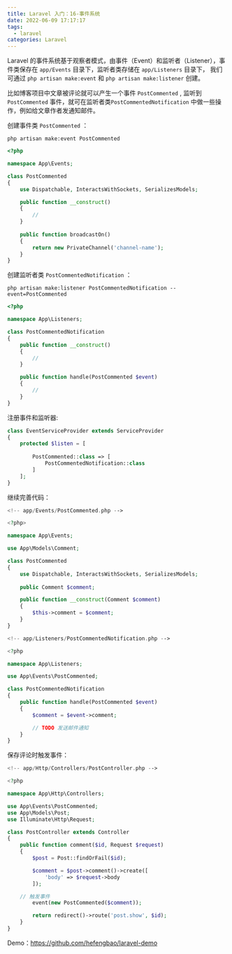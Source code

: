 ```yaml
---
title: Laravel 入门：16-事件系统
date: 2022-06-09 17:17:17
tags:
  - laravel
categories: Laravel
---
```

Laravel 的事件系统基于观察者模式，由事件（Event）和监听者（Listener），事件类保存在 `app/Events` 目录下，监听者类存储在 `app/Listeners` 目录下， 我们可通过 `php artisan make:event` 和 `php artisan make:listener` 创建。

比如博客项目中文章被评论就可以产生一个事件 `PostCommented` , 监听到 `PostCommented` 事件，就可在监听者类`PostCommentedNotification` 中做一些操作，例如给文章作者发通知邮件。

创建事件类 `PostCommented` ：

```shell
php artisan make:event PostCommented
```

```php
<?php

namespace App\Events;

class PostCommented
{
    use Dispatchable, InteractsWithSockets, SerializesModels;

    public function __construct()
    {
        //
    }
		
    public function broadcastOn()
    {
        return new PrivateChannel('channel-name');
    }
}

```

创建监听者类 `PostCommentedNotification` ：

```shell
php artisan make:listener PostCommentedNotification --event=PostCommented
```

```php
<?php

namespace App\Listeners;

class PostCommentedNotification
{
    public function __construct()
    {
        //
    }

    public function handle(PostCommented $event)
    {
        //
    }
}

```

注册事件和监听器:

```php
class EventServiceProvider extends ServiceProvider
{
    protected $listen = [
	
        PostCommented::class => [
            PostCommentedNotification::class
        ]
    ];
}
```

继续完善代码：

```php
<!-- app/Events/PostCommented.php -->

<?php>

namespace App\Events;

use App\Models\Comment;

class PostCommented
{
    use Dispatchable, InteractsWithSockets, SerializesModels;
		
    public Comment $comment;

    public function __construct(Comment $comment)
    {
        $this->comment = $comment;
    }
}
```

```php
<!-- app/Listeners/PostCommentedNotification.php -->

<?php

namespace App\Listeners;

use App\Events\PostCommented;

class PostCommentedNotification
{
    public function handle(PostCommented $event)
    {
        $comment = $event->comment;

        // TODO 发送邮件通知
    }
}

```

保存评论时触发事件：

```php
<!-- app/Http/Controllers/PostController.php -->

<?php

namespace App\Http\Controllers;

use App\Events\PostCommented;
use App\Models\Post;
use Illuminate\Http\Request;

class PostController extends Controller
{
    public function comment($id, Request $request)
    {
        $post = Post::findOrFail($id);

        $comment = $post->comment()->create([
            'body' => $request->body
        ]);

	// 触发事件
        event(new PostCommented($comment));

        return redirect()->route('post.show', $id);
    }
}

```

Demo：https://github.com/hefengbao/laravel-demo